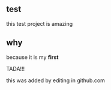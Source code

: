 ## test
this test project is amazing

## why
because it is my **first**

TADA!!!

this was added by editing in github.com
